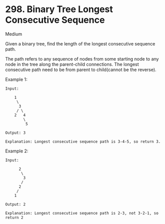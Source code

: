 # 298. Binary Tree Longest Consecutive Sequence

Medium

Given a binary tree, find the length of the longest consecutive sequence path.

The path refers to any sequence of nodes from some starting node to any node in 
the tree along the parent-child connections. The longest consecutive path need to 
be from parent to child(cannot be the reverse).

Example 1:
```
Input:

    1
     \
      3
     / \ 
    2   4
        \
         5

Output: 3

Explanation: Longest consecutive sequence path is 3-4-5, so return 3.
```

Example 2:
```
Input:

      2
       \
        3
       /
      2
     /
    1

Output: 2

Explanation: Longest consecutive sequence path is 2-3, not 3-2-1, so return 2
```